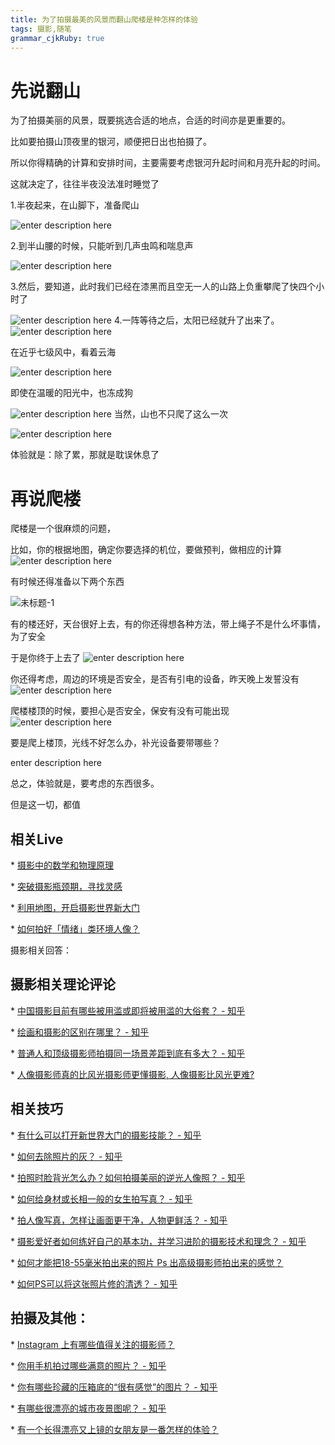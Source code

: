 ```yaml
---
title: 为了拍摄最美的风景而翻山爬楼是种怎样的体验
tags: 摄影,随笔
grammar_cjkRuby: true
---
```

# 先说翻山



为了拍摄美丽的风景，既要挑选合适的地点，合适的时间亦是更重要的。



比如要拍摄山顶夜里的银河，顺便把日出也拍摄了。

所以你得精确的计算和安排时间，主要需要考虑银河升起时间和月亮升起的时间。



这就决定了，往往半夜没法准时睡觉了

1.半夜起来，在山脚下，准备爬山

![enter description here][1]




2.到半山腰的时候，只能听到几声虫鸣和喘息声


![enter description here][2]

3.然后，要知道，此时我们已经在漆黑而且空无一人的山路上负重攀爬了快四个小时了

![enter description here][3]
4.一阵等待之后，太阳已经就升了出来了。
![enter description here][4]

在近乎七级风中，看着云海

![enter description here][5]

即使在温暖的阳光中，也冻成狗

![enter description here][6]
当然，山也不只爬了这么一次

![enter description here][7]


体验就是：除了累，那就是耽误休息了



# 再说爬楼

爬楼是一个很麻烦的问题，

比如，你的根据地图，确定你要选择的机位，要做预判，做相应的计算
![enter description here][8]





有时候还得准备以下两个东西

![未标题-1](/Users/huawei/Desktop/未标题-1.jpg)


有的楼还好，天台很好上去，有的你还得想各种方法，带上绳子不是什么坏事情，为了安全

于是你终于上去了
![enter description here][9]



你还得考虑，周边的环境是否安全，是否有引电的设备，昨天晚上发誓没有
![enter description here][10]

爬楼楼顶的时候，要担心是否安全，保安有没有可能出现
![enter description here][11]

要是爬上楼顶，光线不好怎么办，补光设备要带哪些？

enter description here





总之，体验就是，要考虑的东西很多。



但是这一切，都值


## 相关Live

\* [摄影中的数学和物理原理](https://www.zhihu.com/lives/840885244579151872)

\* [突破摄影瓶颈期，寻找灵感](https://www.zhihu.com/lives/830019074422628352)

\* [利用地图，开启摄影世界新大门](https://www.zhihu.com/lives/813018006153236480)

\* [如何拍好「情绪」类环境人像？](https://www.zhihu.com/lives/797098040476446720)



摄影相关回答：

## 摄影相关理论评论

\* [中国摄影目前有哪些被用滥或即将被用滥的大俗套？ - 知乎](https://www.zhihu.com/question/33957220/answer/57851674)

\* [绘画和摄影的区别在哪里？ - 知乎](https://www.zhihu.com/question/32178079/answer/61292745)

\* [普通人和顶级摄影师拍摄同一场景差距到底有多大？ - 知乎](https://www.zhihu.com/question/55725081/answer/146349639)

\* [人像摄影师真的比风光摄影师更懂摄影, 人像摄影比风光更难?](https://www.zhihu.com/question/42954091/answer/162619454)

## 相关技巧

\* [有什么可以打开新世界大门的摄影技能？ - 知乎](https://www.zhihu.com/question/33602523/answer/59805884)

\* [如何去除照片的灰？ - 知乎](https://www.zhihu.com/question/56982472/answer/151599074)

\* [拍照时脸背光怎么办？如何拍摄美丽的逆光人像照？ - 知乎](https://www.zhihu.com/question/19667155/answer/48339442)

\* [如何给身材或长相一般的女生拍写真？ - 知乎](https://www.zhihu.com/question/22731664/answer/45511521)

\* [拍人像写真，怎样让画面更干净，人物更鲜活？ - 知乎](https://www.zhihu.com/question/49866423/answer/122073463) 

\* [摄影爱好者如何练好自己的基本功，并学习进阶的摄影技术和理念？ - 知乎](https://www.zhihu.com/question/25920135/answer/72520345)

\* [如何才能把18-55毫米拍出来的照片 Ps 出高级摄影师拍出来的感觉？](https://www.zhihu.com/question/53040245/answer/133605228)

\* [如何PS可以将这张照片修的清透？ - 知乎](https://www.zhihu.com/question/35863917/answer/64910256)

## 拍摄及其他：

\* [Instagram 上有哪些值得关注的摄影师？](https://www.zhihu.com/question/19929131/answer/153706796)

\* [你用手机拍过哪些满意的照片？ - 知乎](https://www.zhihu.com/question/35586343/answer/64994973)

\* [你有哪些珍藏的压箱底的“很有感觉”的图片？ - 知乎](https://www.zhihu.com/question/27751840/answer/51956641)

\* [有哪些很漂亮的城市夜景图呢？ - 知乎](https://www.zhihu.com/question/39121351/answer/150664875)

\* [有一个长得漂亮又上镜的女朋友是一番怎样的体验？](https://www.zhihu.com/question/62662438/answer/204901615)


  [1]: http://olv87vq5u.bkt.clouddn.com/IMG_1684-2.jpg "IMG_1684-2"
  [2]: http://olv87vq5u.bkt.clouddn.com/IMG_1729-%E7%BC%96%E8%BE%91.jpg "IMG_1729-编辑"
  [3]: http://olv87vq5u.bkt.clouddn.com/IMG_1775-%E7%BC%96%E8%BE%91-%E7%BC%96%E8%BE%91%20copy%202.jpg "IMG_1775-编辑-编辑 copy 2"
  [4]: http://olv87vq5u.bkt.clouddn.com/IMG_1814.jpg "IMG_1814"
  [5]: http://olv87vq5u.bkt.clouddn.com/IMG_1853.jpg "IMG_1853"
  [6]: http://olv87vq5u.bkt.clouddn.com/IMG_1879.jpg "IMG_1879"
  [7]: http://olv87vq5u.bkt.clouddn.com/IMG_7274.jpg "IMG_7274"
  [8]: http://olv87vq5u.bkt.clouddn.com/v2-c453793f38e8d9e5f902a78e72875733_b.png "v2-c453793f38e8d9e5f902a78e72875733_b"
  [9]: http://olv87vq5u.bkt.clouddn.com/v2-3255422334d941d053c7fcfd875a38cf_b.png "v2-3255422334d941d053c7fcfd875a38cf_b"
  [10]: http://olv87vq5u.bkt.clouddn.com/IMG_2423.jpg "IMG_2423"
  [11]: http://olv87vq5u.bkt.clouddn.com/IMG_3890.jpg "IMG_3890"